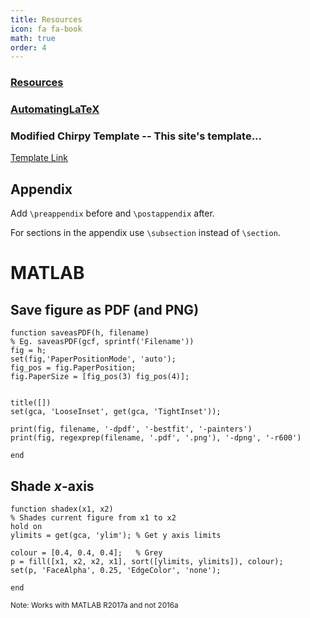 ```yaml
---
title: Resources
icon: fa fa-book
math: true
order: 4
---
```



### [Resources](https://github.com/PBeamA/Resources)

<!--
#### Assignment Cover Sheet:
<object data="https://github.com/PBeamA/Resources/raw/master/Academia/CoverSheet.pdf" type="application/pdf" width="700px" height="700px">
</object>
-->

<!--
## [$\LaTeX$](/LaTeX/)
-->
### [AutomatingLaTeX](https://github.com/PBeamA/AutomatingLaTeX)


### Modified Chirpy Template -- This site's template...
[Template Link](https://github.com/PBeamA/chirpy-starter-modified/generate)

## Appendix
Add ```\preappendix``` before and ```\postappendix``` after.

For sections in the appendix use ```\subsection``` instead of ```\section```.

# MATLAB
## Save figure as PDF (and PNG)
```
function saveasPDF(h, filename)
% Eg. saveasPDF(gcf, sprintf('Filename'))
fig = h;
set(fig,'PaperPositionMode', 'auto');
fig_pos = fig.PaperPosition;
fig.PaperSize = [fig_pos(3) fig_pos(4)];


title([])
set(gca, 'LooseInset', get(gca, 'TightInset'));

print(fig, filename, '-dpdf', '-bestfit', '-painters')
print(fig, regexprep(filename, '.pdf', '.png'), '-dpng', '-r600')

end
```

## Shade $x$-axis
```
function shadex(x1, x2)
% Shades current figure from x1 to x2
hold on
ylimits = get(gca, 'ylim'); % Get y axis limits
 
colour = [0.4, 0.4, 0.4];   % Grey
p = fill([x1, x2, x2, x1], sort([ylimits, ylimits]), colour);
set(p, 'FaceAlpha', 0.25, 'EdgeColor', 'none');
 
end
```
<sup>Note: Works with MATLAB R2017a and not 2016a</sup>
